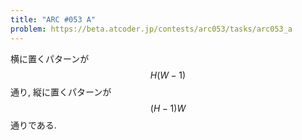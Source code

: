 ```yaml
---
title: "ARC #053 A"
problem: https://beta.atcoder.jp/contests/arc053/tasks/arc053_a
---
```

横に置くパターンが $$ H(W-1) $$ 通り, 縦に置くパターンが $$ (H-1)W $$ 通りである.
